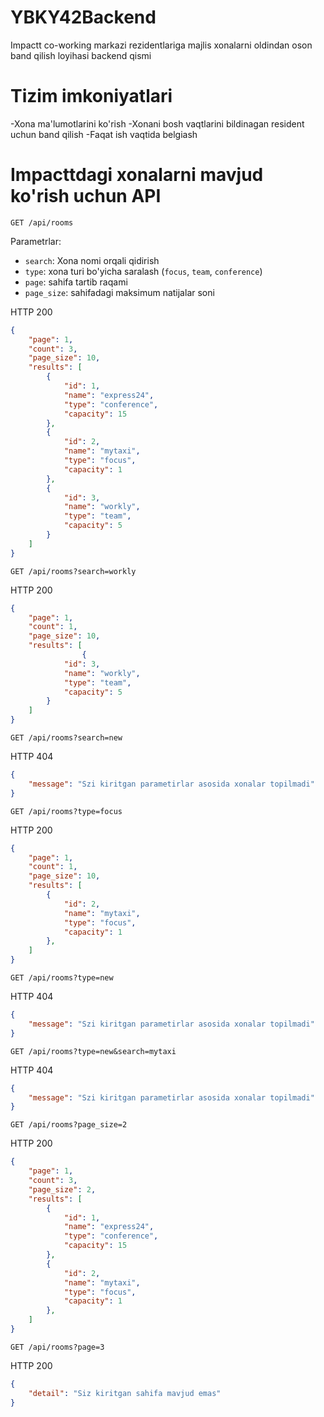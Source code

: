 # YBKY42Backend
Impactt co-working markazi rezidentlariga majlis xonalarni oldindan oson band qilish loyihasi backend qismi

# Tizim imkoniyatlari
-Xona ma'lumotlarini ko'rish
-Xonani bosh vaqtlarini  bildinagan resident uchun band qilish
-Faqat ish vaqtida belgiash

# Impacttdagi xonalarni mavjud ko'rish uchun API


```
GET /api/rooms
```

Parametrlar:

- `search`: Xona nomi orqali qidirish
- `type`: xona turi bo'yicha saralash (`focus`, `team`, `conference`)
- `page`: sahifa tartib raqami
- `page_size`: sahifadagi maksimum natijalar soni

HTTP 200

```json
{
    "page": 1,
    "count": 3,
    "page_size": 10,
    "results": [
        {
            "id": 1,
            "name": "express24",
            "type": "conference",
            "capacity": 15
        },
        {
            "id": 2,
            "name": "mytaxi",
            "type": "focus",
            "capacity": 1
        },
        {
            "id": 3,
            "name": "workly",
            "type": "team",
            "capacity": 5
        }
    ]
}
```

```
GET /api/rooms?search=workly
```
HTTP 200

```json
{
    "page": 1,
    "count": 1,
    "page_size": 10,
    "results": [
                {
            "id": 3,
            "name": "workly",
            "type": "team",
            "capacity": 5
        }
    ]
}
```
```
GET /api/rooms?search=new
```
HTTP 404

```json
{
    "message": "Szi kiritgan parametirlar asosida xonalar topilmadi"
}
```

```
GET /api/rooms?type=focus
```

HTTP 200

```json
{
    "page": 1,
    "count": 1,
    "page_size": 10,
    "results": [
        {
            "id": 2,
            "name": "mytaxi",
            "type": "focus",
            "capacity": 1
        },
    ]
}
```

```
GET /api/rooms?type=new
```
HTTP 404

```json
{
    "message": "Szi kiritgan parametirlar asosida xonalar topilmadi"
}
```


```
GET /api/rooms?type=new&search=mytaxi
```
HTTP 404

```json
{
    "message": "Szi kiritgan parametirlar asosida xonalar topilmadi"
}
```

```
GET /api/rooms?page_size=2
```

HTTP 200

```json
{
    "page": 1,
    "count": 3,
    "page_size": 2,
    "results": [
        {
            "id": 1,
            "name": "express24",
            "type": "conference",
            "capacity": 15
        },
        {
            "id": 2,
            "name": "mytaxi",
            "type": "focus",
            "capacity": 1
        },
    ]
}
```

```
GET /api/rooms?page=3
```

HTTP 200

```json
{
    "detail": "Siz kiritgan sahifa mavjud emas"
}
```


